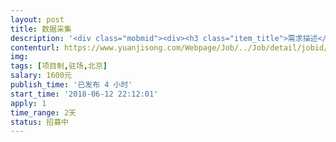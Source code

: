 ```yaml
---                
layout: post       
title: 数据采集           
description: '<div class="mobmid"><div><h3 class="item_title">需求描述</h3><p>项目需求：根据项目文档，采集taptap网站的相关数据，<br/>包括但不限于游戏评分、发行商、当前版本、评论数据等。<br/>时间：2天<br/>合作方式：希望驻场合作<br/>每天800元，项目一共1600元</p></div><!--info end--></div>'     
contenturl: https://www.yuanjisong.com/Webpage/Job/../Job/detail/jobid/101568      
img:              
tags: [项目制,驻场,北京]            
salary: 1600元          
publish_time: '已发布 4 小时'         
start_time: '2018-06-12 22:12:01'           
apply: 1                   
time_range: 2天              
status: 招募中                  
---                 
```

